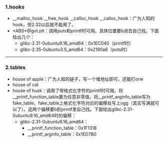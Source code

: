 ### 1.hooks
- __malloc_hook __free_hook __calloc_hook __calloc_hook：广为人知的hook，但2.32以后就不能用了。
- \*ABS\*@got.plt：调用puts和printf时可用。具体位置要b进去自己找。下面给出几个：
  - glibc-2.31-0ubuntu9.16_amd64：0x1EC040（printf时）
  - glibc-2.35-0ubuntu3.5_amd64：0x2190a8（puts时）

---

### 2.tables
- house of apple：广为人知的链子，写一个堆地址即可，还能打orw
- house of cat
- house of husk：调用了带格式化字符的printf时可用。将__printf_function_table置为任意非零值，将__printf_arginfo_table写为fake_table，fake_table上格式化字符对应的偏移处写上ogg（其实写满就可以了）。这两个偏移要b到printf里自己找。下面给出glibc-2.31-0ubuntu9.16_amd64时的偏移：
  - glibc-2.31-0ubuntu9.16_amd64：
    - __printf_function_table：0x1F1318
    - __printf_arginfo_table：0x1ED7B0

